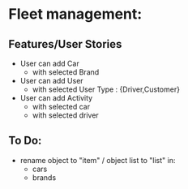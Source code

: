 # Fleet management:
## Features/User Stories
- User can add Car
    - with selected Brand
- User can add User
    - with selected User Type : {Driver,Customer}
- User can add Activity
    - with selected car
    - with selected driver

## To Do:
- rename object to "item" / object list to "list" in:
    - cars
    - brands 
